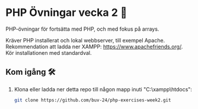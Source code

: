 # PHP Övningar vecka 2 🚀

PHP-övningar för fortsätta med PHP, och med fokus på arrays.
 
Kräver PHP installerat och lokal webbserver, till exempel Apache.
Rekommendation att ladda ner XAMPP: https://www.apachefriends.org/. Kör installationen med standardval.

## Kom igång 🛠️
1. Klona eller ladda ner detta repo till någon mapp inuti "C:\xampp\htdocs\":
   ```bash
   git clone https://github.com/buv-24/php-exercises-week2.git
   
